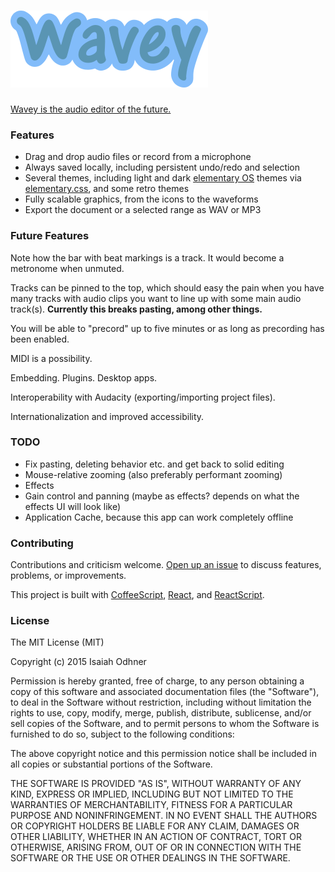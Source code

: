 
# [![Wavey](images/wavey-logotype.png)][app]

[Wavey is the audio editor of the future.][app]


### Features

* Drag and drop audio files or record from a microphone
* Always saved locally, including persistent undo/redo and selection
* Several themes, including light and dark [elementary OS][] themes via [elementary.css][], and some retro themes
* Fully scalable graphics, from the icons to the waveforms
* Export the document or a selected range as WAV or MP3


### Future Features

Note how the bar with beat markings is a track. It would become a metronome when unmuted.

Tracks can be pinned to the top,
which should easy the pain when you have many tracks with audio clips
you want to line up with some main audio track(s).
**Currently this breaks pasting, among other things.**

You will be able to "precord" up to five minutes or as long as precording has been enabled. 

MIDI is a possibility.

Embedding. Plugins. Desktop apps.

Interoperability with Audacity (exporting/importing project files).

Internationalization and improved accessibility.


### TODO

* Fix pasting, deleting behavior etc. and get back to solid editing
* Mouse-relative zooming (also preferably performant zooming)
* Effects
* Gain control and panning (maybe as effects? depends on what the effects UI will look like)
* Application Cache, because this app can work completely offline


### Contributing

Contributions and criticism welcome.
[Open up an issue][new issue] to discuss features, problems, or improvements.

This project is built with [CoffeeScript][], [React][], and [ReactScript][].


### License

The MIT License (MIT)

Copyright (c) 2015 Isaiah Odhner

Permission is hereby granted, free of charge, to any person obtaining a copy
of this software and associated documentation files (the "Software"), to deal
in the Software without restriction, including without limitation the rights
to use, copy, modify, merge, publish, distribute, sublicense, and/or sell
copies of the Software, and to permit persons to whom the Software is
furnished to do so, subject to the following conditions:

The above copyright notice and this permission notice shall be included in all
copies or substantial portions of the Software.

THE SOFTWARE IS PROVIDED "AS IS", WITHOUT WARRANTY OF ANY KIND, EXPRESS OR
IMPLIED, INCLUDING BUT NOT LIMITED TO THE WARRANTIES OF MERCHANTABILITY,
FITNESS FOR A PARTICULAR PURPOSE AND NONINFRINGEMENT. IN NO EVENT SHALL THE
AUTHORS OR COPYRIGHT HOLDERS BE LIABLE FOR ANY CLAIM, DAMAGES OR OTHER
LIABILITY, WHETHER IN AN ACTION OF CONTRACT, TORT OR OTHERWISE, ARISING FROM,
OUT OF OR IN CONNECTION WITH THE SOFTWARE OR THE USE OR OTHER DEALINGS IN THE
SOFTWARE.


[app]: https://audioeditor.ml/
[elementary OS]: https://elementary.io/
[elementary.css]: https://github.com/1j01/elementary.css/
[RTLCSS]: https://github.com/MohammadYounes/rtlcss
[CoffeeScript]: http://coffeescript.org/
[React]: https://facebook.github.io/react/
[ReactScript]: https://github.com/1j01/react-script
[new issue]: https://github.com/1j01/wavey/issues/new

